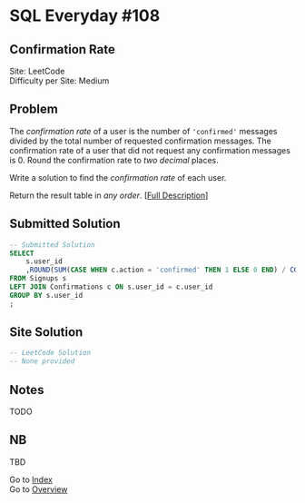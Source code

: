 # SQL Everyday \#108

## Confirmation Rate

Site: LeetCode\
Difficulty per Site: Medium

## Problem

The *confirmation rate* of a user is the number of `'confirmed'` messages divided by the total number of requested confirmation messages. The confirmation rate of a user that did not request any confirmation messages is 0. Round the confirmation rate to *two decimal* places.

Write a solution to find the *confirmation rate* of each user.

Return the result table in *any order*. [[Full Description](https://leetcode.com/problems/confirmation-rate/description/)]

## Submitted Solution

```sql
-- Submitted Solution
SELECT 
    s.user_id
    ,ROUND(SUM(CASE WHEN c.action = 'confirmed' THEN 1 ELSE 0 END) / COUNT(s.user_id), 2) AS confirmation_rate
FROM Signups s
LEFT JOIN Confirmations c ON s.user_id = c.user_id
GROUP BY s.user_id
;
```

## Site Solution

```sql
-- LeetCode Solution 
-- None provided
```

## Notes

TODO

## NB

TBD

Go to [Index](../?tab=readme-ov-file#index)\
Go to [Overview](../?tab=readme-ov-file)
